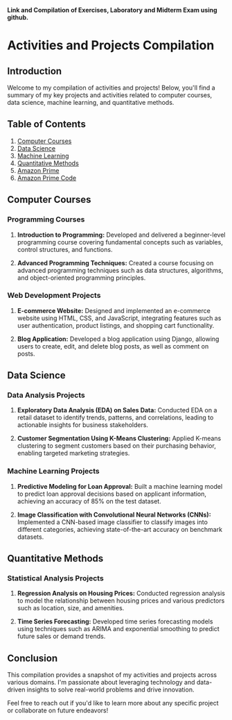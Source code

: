 **Link and Compilation of Exercises, Laboratory and Midterm Exam using github.**
# Activities and Projects Compilation

## Introduction

Welcome to my compilation of activities and projects! Below, you'll find a summary of my key projects and activities related to computer courses, data science, machine learning, and quantitative methods.

## Table of Contents

1. [Computer Courses](#computer-courses)
2. [Data Science](#data-science)
3. [Machine Learning](#machine-learning)
4. [Quantitative Methods](#quantitative-methods)
5. <a href="Amazon-Prime-Videos-Analysis/README.md">Amazon Prime</a>
6. <a href="[Amazon-Prime-Videos-Analysis/Amazon.ipynb](https://colab.research.google.com/drive/1MBpbgrHbtJrRxnoT4XP_L8BZGOj-lROQ)">Amazon Prime Code</a>

## Computer Courses

### Programming Courses

1. **Introduction to Programming:** Developed and delivered a beginner-level programming course covering fundamental concepts such as variables, control structures, and functions.

2. **Advanced Programming Techniques:** Created a course focusing on advanced programming techniques such as data structures, algorithms, and object-oriented programming principles.

### Web Development Projects

1. **E-commerce Website:** Designed and implemented an e-commerce website using HTML, CSS, and JavaScript, integrating features such as user authentication, product listings, and shopping cart functionality.

2. **Blog Application:** Developed a blog application using Django, allowing users to create, edit, and delete blog posts, as well as comment on posts.

## Data Science

### Data Analysis Projects

1. **Exploratory Data Analysis (EDA) on Sales Data:** Conducted EDA on a retail dataset to identify trends, patterns, and correlations, leading to actionable insights for business stakeholders.

2. **Customer Segmentation Using K-Means Clustering:** Applied K-means clustering to segment customers based on their purchasing behavior, enabling targeted marketing strategies.

### Machine Learning Projects

1. **Predictive Modeling for Loan Approval:** Built a machine learning model to predict loan approval decisions based on applicant information, achieving an accuracy of 85% on the test dataset.

2. **Image Classification with Convolutional Neural Networks (CNNs):** Implemented a CNN-based image classifier to classify images into different categories, achieving state-of-the-art accuracy on benchmark datasets.

## Quantitative Methods

### Statistical Analysis Projects

1. **Regression Analysis on Housing Prices:** Conducted regression analysis to model the relationship between housing prices and various predictors such as location, size, and amenities.

2. **Time Series Forecasting:** Developed time series forecasting models using techniques such as ARIMA and exponential smoothing to predict future sales or demand trends.

## Conclusion

This compilation provides a snapshot of my activities and projects across various domains. I'm passionate about leveraging technology and data-driven insights to solve real-world problems and drive innovation.

Feel free to reach out if you'd like to learn more about any specific project or collaborate on future endeavors!
